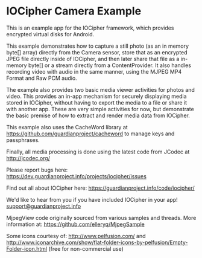 
IOCipher Camera Example
================

This is an example app for the IOCipher framework, which provides encrypted virtual disks for Android. 

This example demonstrates how to capture a still photo (as an in memory byte[] array) directly from the Camera sensor, store that as an encrypted JPEG file directly inside of IOCipher, and then later share that file as a in-memory byte[] or a stream directly from a ContentProvider. It also handles recording video with audio in the same manner, using the MJPEG MP4 Format and Raw PCM audio.

The example also provides two basic media viewer activities for photos and video. This provides an in-app mechanism for securely displaying media stored in IOCipher, without having to export the media to a file or share it with another app. These are very simple activities for now, but demonstrate the basic premise of how to extract and render media data from IOCipher. 

This example also uses the CacheWord library at https://github.com/guardianproject/cacheword to manage keys and passphrases.

Finally, all media processing is done using the latest code from JCodec at http://jcodec.org/ 

Please report bugs here:
https://dev.guardianproject.info/projects/iocipher/issues

Find out all about IOCipher here:
https://guardianproject.info/code/iocipher/

We'd like to hear from you if you have included IOCipher in your app!
support@guardianproject.info

MjpegView code originally sourced from various samples and threads. More information at:
https://github.com/elleryq/MjpegSample

Some icons courtesy of: http://www.pelfusion.com/
and http://www.iconarchive.com/show/flat-folder-icons-by-pelfusion/Empty-Folder-icon.html
(free for non-commercial use)
